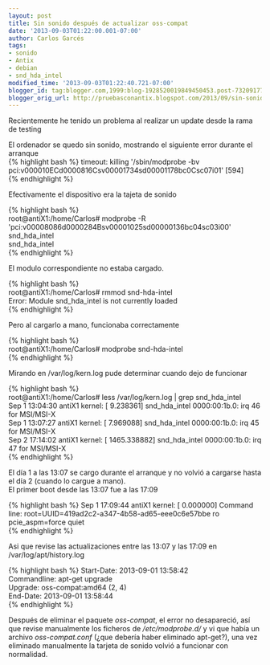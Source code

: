 ```yaml
---
layout: post
title: Sin sonido después de actualizar oss-compat
date: '2013-09-03T01:22:00.001-07:00'
author: Carlos Garcés
tags:
- sonido
- Antix
- debian
- snd_hda_intel
modified_time: '2013-09-03T01:22:40.721-07:00'
blogger_id: tag:blogger.com,1999:blog-1928520019849450453.post-7320917716993357970
blogger_orig_url: http://pruebasconantix.blogspot.com/2013/09/sin-sonido-despues-de-actualizar-oss.html
---
```


Recientemente he tenido un problema al realizar un update desde la rama de
testing  
  
El ordenador se quedo sin sonido, mostrando el siguiente error durante el
arranque  
{% highlight bash %} 
timeout: killing '/sbin/modprobe -bv pci:v000010ECd0000816Csv00001734sd00001178bc0Csc07i01' [594]  
{% endhighlight %}  

<!-- leer mas -->
  
Efectivamente el dispositivo era la tajeta de sonido  
      
{% highlight bash %}     
root@antiX1:/home/Carlos# modprobe -R 'pci:v00008086d0000284Bsv00001025sd00000136bc04sc03i00'  
snd_hda_intel  
snd_hda_intel  
{% endhighlight %}  
      
El modulo correspondiente no estaba cargado.  
  
{% highlight bash %}     
root@antiX1:/home/Carlos# rmmod snd-hda-intel  
Error: Module snd_hda_intel is not currently loaded  
{% endhighlight %}  
    
  
Pero al cargarlo a mano, funcionaba correctamente  
  
{% highlight bash %}     
root@antiX1:/home/Carlos# modprobe snd-hda-intel  
{% endhighlight %}  
    
Mirando en /var/log/kern.log pude determinar cuando dejo de funcionar  
  
{% highlight bash %}     
root@antiX1:/home/Carlos# less /var/log/kern.log | grep snd_hda_intel  
Sep  1 13:04:30 antiX1 kernel: [    9.238361] snd_hda_intel 0000:00:1b.0: irq 46 for MSI/MSI-X  
Sep  1 13:07:27 antiX1 kernel: [    7.969088] snd_hda_intel 0000:00:1b.0: irq 45 for MSI/MSI-X  
Sep  2 17:14:02 antiX1 kernel: [ 1465.338882] snd_hda_intel 0000:00:1b.0: irq 47 for MSI/MSI-X  
{% endhighlight %}  
    
El día 1 a las 13:07 se cargo durante el arranque y no volvió a cargarse hasta
el día 2 (cuando lo cargue a mano).  
El primer boot desde las 13:07 fue a las 17:09  
  
{% highlight bash %}
Sep  1 17:09:44 antiX1 kernel: [    0.000000] Command line: root=UUID=419ad2c2-a347-4b58-ad65-eee0c6e57bbe ro pcie_aspm=force quiet  
{% endhighlight %}  
      
Asi que revise las actualizaciones entre las 13:07 y las 17:09 en
/var/log/apt/history.log  
  
{% highlight bash %}
    Start-Date: 2013-09-01  13:58:42  
    Commandline: apt-get upgrade  
    Upgrade: oss-compat:amd64 (2, 4)  
    End-Date: 2013-09-01  13:58:44  
{% endhighlight %}  
    

  
Después de eliminar el paquete _oss-compat_, el error no desapareció, así que
revise manualmente los ficheros de _/etc/modprobe.d/_ y vi que había un
archivo _oss-compat.conf_ (¿que debería haber eliminado apt-get?), una vez
eliminado manualmente la tarjeta de sonido volvió a funcionar con normalidad.
